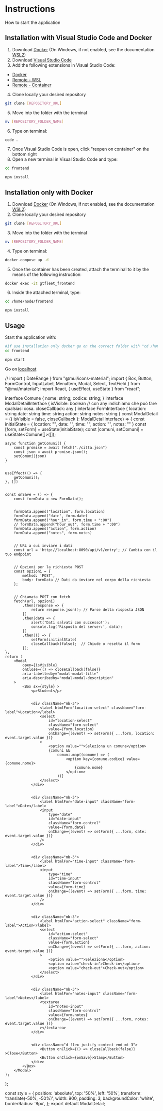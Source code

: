 # Instructions

How to start the application

## Installation with Visual Studio Code and Docker

1. Download [Docker](https://www.docker.com/get-started) (On Windows, if not enabled, see the documentation [WSL2](https://docs.docker.com/desktop/windows/wsl/))
2. Download [Visual Studio Code](https://code.visualstudio.com/)
3. Add the following extensions in Visual Studio Code:

- [Docker](https://marketplace.visualstudio.com/items?itemName=ms-azuretools.vscode-docker)
- [Remote - WSL](https://marketplace.visualstudio.com/items?itemName=ms-vscode-remote.remote-wsl)
- [Remote - Container](https://marketplace.visualstudio.com/items?itemName=ms-vscode-remote.remote-containers)

4. Clone locally your desired repository
```bash
git clone [REPOSITORY_URL]
```

5. Move into the folder with the terminal
```bash
mv [REPOSITORY_FOLDER_NAME]
```
6. Type on terminal:
```bash
code .
```

7. Once Visual Studio Code is open, click "reopen on container" on the bottom right
8. Open a new terminal in Visual Studio Code and type:
```bash
cd frontend

npm install
```

## Installation only with Docker

1. Download [Docker](https://www.docker.com/get-started) (On Windows, if not enabled, see the documentation [WSL2](https://docs.docker.com/desktop/windows/wsl/))
2. Clone locally your desired repository
```bash
git clone [REPOSITORY_URL]
```

3. Move into the folder with the terminal
```bash
mv [REPOSITORY_FOLDER_NAME]
```
4. Type on terminal:
```bash
docker-compose up -d
```

5.  Once the container has been created, attach the terminal to it by the means of the following instruction:
```bash
docker exec -it gtfleet_frontend
```

6. Inside the attached terminal, type:

```bash
cd /home/node/frontend

npm install
```

## Usage

Start the application with:

```bash
#if use installation only docker go on the correct folder with "cd /home/node"
cd frontend

npm start
```

Go on [localhost](http://localhost:3000)






// import { DateRange } from "@mui/icons-material";
import { Box, Button, FormControl, InputLabel, MenuItem, Modal, Select, TextField } from "@mui/material";
import React, { useEffect, useState } from "react";




interface Comune {
    nome: string;
    codice: string;
}
interface ModalDetailInterface {
    isVisible: boolean
    // con any indichiamo che può  fare qualsiasi cosa.
    closeCallback: any
}
interface FormInterface {
    location: string
    date: string
    time: string
    action: string
    notes: string
}
const ModalDetail = ({
    isVisible = false,
    closeCallback
}: ModalDetailInterface) => {
    const initialState = {
        location: "",
        date: "",
        time: "",
        action: "",
        notes: ""
    }
    const [form, setForm] = useState<FormInterface>(initialState);
    const [comuni, setComuni] = useState<Comune[]>([]);


    async function getComuni() {
        const promise = await fetch("./citta.json")
        const json = await promise.json();
        setComuni(json)
    }


    useEffect(() => {
        getComuni();
    }, [])


    const onSave = () => {
        const formData = new FormData();


        formData.append("location", form.location)
        formData.append("date", form.date)
        formData.append("hour_in", form.time + ":00")
        // formData.append("hour_out", form.time + ":00")
        formData.append("action", form.action)
        formData.append("notes", form.notes)


        // URL a cui inviare i dati
        const url = 'http://localhost:8090/api/v1/entry'; // Cambia con il tuo endpoint


        // Opzioni per la richiesta POST
        const opzioni = {
            method: 'POST',
            body: formData // Dati da inviare nel corpo della richiesta
        };


        // Chiamata POST con fetch
        fetch(url, opzioni)
            .then(response => {
                return response.json(); // Parse della risposta JSON
            })
            .then(data => {
                alert('Dati salvati con successo!');
                console.log('Risposta del server:', data);
            })
            .then(() => {
                setForm(initialState)
                closeCallback(false);  // Chiude o resetta il form
            });
    };
    return (
        <Modal
            open={isVisible}
            onClose={() => closeCallback(false)}
            aria-labelledby="modal-modal-title"
            aria-describedby="modal-modal-description"
        >
            <Box sx={style} >
                <p>Student</p>


                <div className="mb-3">
                    <label htmlFor="location-select" className="form-label">Location</label>
                    <select
                        id="location-select"
                        className="form-select"
                        value={form.location}
                        onChange={(event) => setForm({ ...form, location: event.target.value })}
                    >
                        <option value="">Seleziona un comune</option>
                        {comuni &&
                            comuni.map((comune) => (
                                <option key={comune.codice} value={comune.nome}>
                                    {comune.nome}
                                </option>
                            ))}
                    </select>
                </div>


                <div className="mb-3">
                    <label htmlFor="date-input" className="form-label">Date</label>
                    <input
                        type="date"
                        id="date-input"
                        className="form-control"
                        value={form.date}
                        onChange={(event) => setForm({ ...form, date: event.target.value })}
                    />
                </div>


                <div className="mb-3">
                    <label htmlFor="time-input" className="form-label">Time</label>
                    <input
                        type="time"
                        id="time-input"
                        className="form-control"
                        value={form.time}
                        onChange={(event) => setForm({ ...form, time: event.target.value })}
                    />
                </div>


                <div className="mb-3">
                    <label htmlFor="action-select" className="form-label">Action</label>
                    <select
                        id="action-select"
                        className="form-select"
                        value={form.action}
                        onChange={(event) => setForm({ ...form, action: event.target.value })}
                    >
                        <option value="">Seleziona</option>
                        <option value="check-in">Check-in</option>
                        <option value="check-out">Check-out</option>
                    </select>
                </div>


                <div className="mb-3">
                    <label htmlFor="notes-input" className="form-label">Notes</label>
                    <textarea
                        id="notes-input"
                        className="form-control"
                        value={form.notes}
                        onChange={(event) => setForm({ ...form, notes: event.target.value })}
                    ></textarea>
                </div>


                <div className="d-flex justify-content-end mt-3">
                    <Button onClick={() => closeCallback(false)} >Close</Button>
                    <Button onClick={onSave}>Stamp</Button>
                </div>
            </Box>
        </Modal>
    );
};


const style = {
    position: 'absolute',
    top: '50%',
    left: '50%',
    transform: 'translate(-50%, -50%)',
    width: 900,
    padding: 3,
    backgroundColor: 'white',
    borderRadius: '8px',
};
export default ModalDetail;
